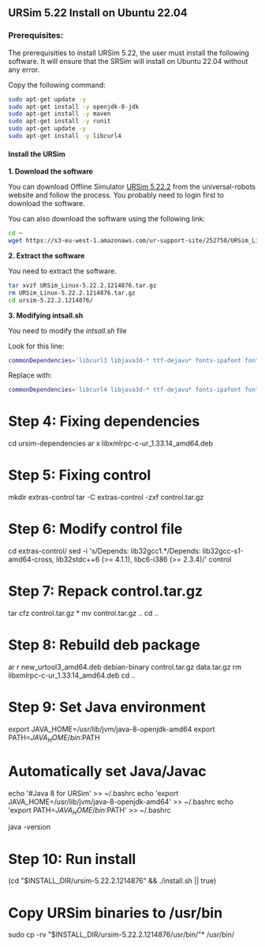 ## URSim 5.22 Install on Ubuntu 22.04

### Prerequisites:

The prerequisities to install URSim 5.22, the user must install the following software. It will ensure that the SRSim will install on Ubuntu 22.04 without any error.

Copy the following command:

```bash
sudo apt-get update -y
sudo apt-get install -y openjdk-8-jdk
sudo apt-get install -y maven
sudo apt-get install -y runit
sudo apt-get update -y
sudo apt-get install -y libcurl4
```

#### Install the URSim

**1. Download the software**

You can download Offline Simulator [URSim 5.22.2](https://www.universal-robots.com/download/software-ur-series/simulator-linux/offline-simulator-ur-series-e-series-ur-sim-for-linux-5222/) from the universal-robots website and follow the process. You probably need to login first to download the software.

You can also download the software using the following link:

```bash
cd ~
wget https://s3-eu-west-1.amazonaws.com/ur-support-site/252750/URSim_Linux-5.22.2.1214876.tar.gz
```

**2. Extract the software**

You need to extract the software.

```bash
tar xvzf URSim_Linux-5.22.2.1214876.tar.gz
rm URSim_Linux-5.22.2.1214876.tar.gz
cd ursim-5.22.2.1214876/
```

**3. Modifying intsall.sh**

You need to modify the _intsall.sh_ file

Look for this line:

```bash
commonDependencies='libcurl3 libjava3d-* ttf-dejavu* fonts-ipafont fonts-baekmuk fonts-nanum fonts-arphic-uming fonts-arphic-ukai'
```

Replace with:

```bash
commonDependencies='libcurl4 libjava3d-* ttf-dejavu* fonts-ipafont fonts-baekmuk fonts-nanum fonts-arphic-uming fonts-arphic-ukai'
```

# Step 4: Fixing dependencies

cd ursim-dependencies
ar x libxmlrpc-c-ur_1.33.14_amd64.deb

# Step 5: Fixing control

mkdir extras-control
tar -C extras-control -zxf control.tar.gz

# Step 6: Modify control file

cd extras-control/
sed -i 's/Depends: lib32gcc1.\*/Depends: lib32gcc-s1-amd64-cross, lib32stdc++6 (>= 4.1.1), libc6-i386 (>= 2.3.4)/' control

# Step 7: Repack control.tar.gz

tar cfz control.tar.gz \*
mv control.tar.gz ..
cd ..

# Step 8: Rebuild deb package

ar r new_urtool3_amd64.deb debian-binary control.tar.gz data.tar.gz
rm libxmlrpc-c-ur_1.33.14_amd64.deb
cd ..

# Step 9: Set Java environment

export JAVA_HOME=/usr/lib/jvm/java-8-openjdk-amd64
export PATH=$JAVA_HOME/bin:$PATH

# Automatically set Java/Javac

echo '#Java 8 for URSim' >> ~/.bashrc
echo 'export JAVA_HOME=/usr/lib/jvm/java-8-openjdk-amd64' >> ~/.bashrc
echo 'export PATH=$JAVA_HOME/bin:$PATH' >> ~/.bashrc

java -version

# Step 10: Run install

(cd "$INSTALL_DIR/ursim-5.22.2.1214876" && ./install.sh || true)

# Copy URSim binaries to /usr/bin

sudo cp -rv "$INSTALL_DIR/ursim-5.22.2.1214876/usr/bin/"\* /usr/bin/
